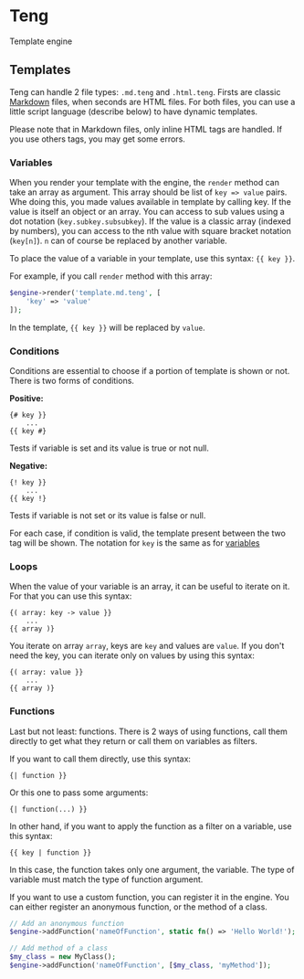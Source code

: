 # Teng

Template engine

## Templates

Teng can handle 2 file types: `.md.teng` and `.html.teng`. Firsts are
classic [Markdown](https://wikipedia.org/wiki/Markdown) files, when seconds are HTML files. For both files, you can use
a little script language (describe below) to have dynamic templates.

Please note that in Markdown files, only inline HTML tags are handled. If you use others tags, you may get some errors.

### Variables

When you render your template with the engine, the `render` method can take an array as argument. This array should be
list of `key => value` pairs. Whe doing this, you made values available in template by calling key. If the value is
itself an object or an array. You can access to sub values using a dot notation (`key.subkey.subsubkey`). If the value
is a classic array (indexed by numbers), you can access to the nth value with square bracket notation (`key[n]`). `n`
can of course be replaced by another variable.

To place the value of a variable in your template, use this syntax: `{{ key }}`.

For example, if you call `render` method with this array:

```php
$engine->render('template.md.teng', [
    'key' => 'value'
]);
```

In the template, `{{ key }}` will be replaced by `value`.

### Conditions

Conditions are essential to choose if a portion of template is shown or not. There is two forms of conditions.

**Positive:**

```mdt
{# key }}
    ...
{{ key #}
```

Tests if variable is set and its value is true or not null.

**Negative:**

```mdt
{! key }}
    ...
{{ key !}
```

Tests if variable is not set or its value is false or null.

For each case, if condition is valid, the template present between the two tag will be shown.
The notation for `key` is the same as for [variables](#variables)

### Loops

When the value of your variable is an array, it can be useful to iterate on it. For that you can use this syntax:

```mdt
{( array: key -> value }}
    ...
{{ array )}
```

You iterate on array `array`, keys are `key` and values are `value`. If you don't need the key, you can iterate only on
values by using this syntax:

```mdt
{( array: value }}
    ...
{{ array )}
```

### Functions

Last but not least: functions. There is 2 ways of using functions, call them directly to get what they return or call
them on variables as filters.

If you want to call them directly, use this syntax:

```mdt
{| function }}
```

Or this one to pass some arguments:

```mdt
{| function(...) }}
```

In other hand, if you want to apply the function as a filter on a variable, use this syntax:

```mdt
{{ key | function }}
```

In this case, the function takes only one argument, the variable. The type of variable must match the type of function
argument.

If you want to use a custom function, you can register it in the engine. You can either register an anonymous function,
or the method of a class.

```php
// Add an anonymous function
$engine->addFunction('nameOfFunction', static fn() => 'Hello World!');

// Add method of a class
$my_class = new MyClass();
$engine->addFunction('nameOfFunction', [$my_class, 'myMethod']);
```
